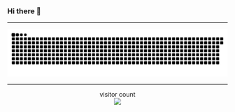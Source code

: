 ### Hi there 👋

<!--
**quillfires/quillfires** is a ✨ _special_ ✨ repository because its `README.md` (this file) appears on your GitHub profile.

Here are some ideas to get you started:

- 🔭 I’m currently working on ...
- 🌱 I’m currently learning ...
- 👯 I’m looking to collaborate on ...
- 🤔 I’m looking for help with ...
- 💬 Ask me about ...
- 📫 How to reach me: ...
- 😄 Pronouns: ...
- ⚡ Fun fact: ...
-->
---



<a href=#><img src="contributions.svg"></a>



---



<p align="center"> 
  visitor count<br>
  <img src="https://profile-counter.glitch.me/quillfires/count.svg" />
</p>

